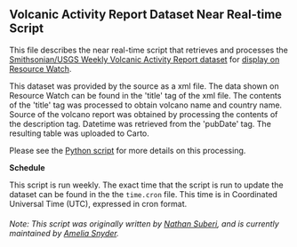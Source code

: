 ## Volcanic Activity Report Dataset Near Real-time Script
This file describes the near real-time script that retrieves and processes the [Smithsonian/USGS Weekly Volcanic Activity Report dataset](http://volcano.si.edu/reports_weekly.cfm#vn_358057) for [display on Resource Watch](https://resourcewatch.org/data/explore/dis003-Weekly-Volcano-Report-NEW).

This dataset was provided by the source as a xml file. The data shown on Resource Watch can be found in the 'title' tag of the xml file. The contents of the 'title' tag was processed to obtain volcano name and country name. Source of the volcano report was obtained by processing the contents of the description tag. Datetime was retrieved from the 'pubDate' tag. The resulting table was uploaded to Carto.

Please see the [Python script](https://github.com/resource-watch/nrt-scripts/blob/master/dis_003_volcano_reports/contents/src/__init__.py) for more details on this processing.

**Schedule**

This script is run weekly. The exact time that the script is run to update the dataset can be found in the the `time.cron` file. This time is in Coordinated Universal Time (UTC), expressed in cron format.

###### Note: This script was originally written by [Nathan Suberi](mailto:nathan.suberi@wri.org), and is currently maintained by [Amelia Snyder](https://www.wri.org/profile/amelia-snyder).

